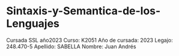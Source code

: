 # Sintaxis-y-Semantica-de-los-Lenguajes
Cursada SSL año2023
Curso: K2051
Año de cursada: 2023
Legajo: 248.470-5
Apellido: SABELLA
Nombre: Juan Andrés
